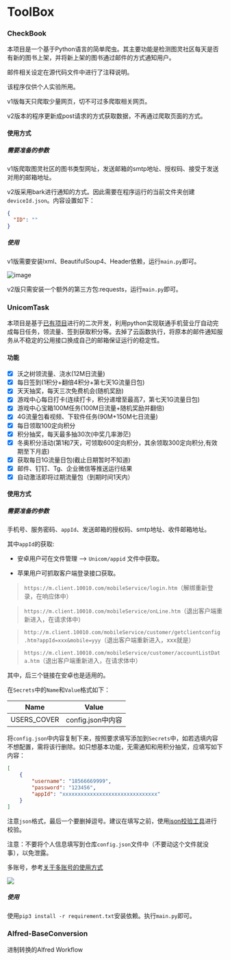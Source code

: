 # ToolBox

### CheckBook

本项目是一个基于Python语言的简单爬虫。其主要功能是检测图灵社区每天是否有新的图书上架，并将新上架的图书通过邮件的方式通知用户。

邮件相关设定在源代码文件中进行了注释说明。

该程序仅供个人实验所用。

v1版每天只爬取少量网页，切不可过多爬取相关网页。

v2版本的程序更新成post请求的方式获取数据，不再通过爬取页面的方式。

#### 使用方式

##### 需要准备的参数

v1版爬取图灵社区的图书类型网址，发送邮箱的smtp地址、授权码、接受于发送对用的邮箱地址。

v2版采用bark进行通知的方式。因此需要在程序运行的当前文件夹创建`deviceId.json`。内容设置如下：

```json
{
  "ID": ""
}
```

##### 使用

v1版需要安装lxml、BeautifulSoup4、Header依赖，运行`main.py`即可。

![image](https://user-images.githubusercontent.com/19681022/110322711-827d8280-804e-11eb-8c56-0dc19572db5f.png)

v2版只需安装一个额外的第三方包:requests，运行`main.py`即可。

### UnicomTask

本项目是基于[已有项目](https://github.com/srcrs/UnicomTask)进行的二次开发，利用python实现联通手机营业厅自动完成每日任务，领流量、签到获取积分等。去掉了云函数执行，将原本的邮件通知服务从不稳定的公用接口换成自己的邮箱保证运行的稳定性。

#### 功能

* [x] 沃之树领流量、浇水(12M日流量)
* [x] 每日签到(1积分+翻倍4积分+第七天1G流量日包)
* [x] 天天抽奖，每天三次免费机会(随机奖励)
* [x] 游戏中心每日打卡(连续打卡，积分递增至最高7，第七天1G流量日包)
* [x] 游戏中心宝箱100M任务(100M日流量+随机奖励并翻倍)
* [x] 4G流量包看视频、下软件任务(90M+150M七日流量)
* [x] 每日领取100定向积分 
* [x] 积分抽奖，每天最多抽30次(中奖几率渺茫)
* [x] 冬奥积分活动(第1和7天，可领取600定向积分，其余领取300定向积分,有效期至下月底)
* [x] 获取每日1G流量日包(截止日期暂时不知道)
* [x] 邮件、钉钉、Tg、企业微信等推送运行结果
* [x] 自动激活即将过期流量包（到期时间1天内）

#### 使用方式

##### 需要准备的参数

手机号、服务密码、`appId`、发送邮箱的授权码、smtp地址、收件邮箱地址。

其中`appId`的获取:

+ 安卓用户可在文件管理 --> `Unicom/appid` 文件中获取。

+ 苹果用户可抓取客户端登录接口获取。

> `https://m.client.10010.com/mobileService/login.htm`（解绑重新登录，在响应体中）

> `https://m.client.10010.com/mobileService/onLine.htm`（退出客户端重新进入，在请求体中）

> `http://m.client.10010.com/mobileService/customer/getclientconfig.htm?appId=xxx&mobile=yyy`（退出客户端重新进入，xxx就是）

> `https://m.client.10010.com/mobileService/customer/accountListData.htm`（退出客户端重新进入，在请求体中）

其中，后三个链接在安卓也是适用的。

在`Secrets`中的`Name`和`Value`格式如下：

| Name        | Value             |
| ----------- | ----------------- |
| USERS_COVER | config.json中内容 |

将`config.json`中内容复制下来，按照要求填写添加到`Secrets`中，如若选填内容不想配置，需将该行删除。如只想基本功能，无需通知和用积分抽奖，应填写如下内容：

```json
[
    {
        "username": "18566669999",
        "password": "123456",
        "appId": "xxxxxxxxxxxxxxxxxxxxxxxxxxxxxxx"
    }
]
```

注意`json`格式，最后一个要删掉逗号。建议在填写之前，使用[json校验工具](https://www.bejson.com/)进行校验。

注意：不要将个人信息填写到仓库`config.json`文件中（不要动这个文件就没事），以免泄露。

多账号，参考[关于多账号的使用方式](https://github.com/srcrs/UnicomTask/discussions/16)

![](https://draw-static.vercel.app/UnicomTask/将参数填到Secrets中.gif)

##### 使用

使用`pip3 install -r requirement.txt`安装依赖。执行`main.py`即可。

### Alfred-BaseConversion
进制转换的Alfred Workflow
